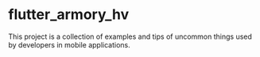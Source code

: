 # flutter_armory_hv
This project is a collection of examples and tips of uncommon things used by developers in mobile applications.
